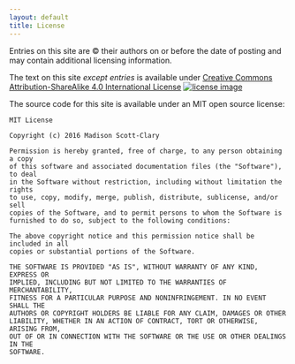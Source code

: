 ```yaml
---
layout: default
title: License
---
```


Entries on this site are &copy; their authors on or before the date of posting and may contain additional licensing information.

The text on this site *except entries* is available under [Creative Commons Attribution-ShareAlike 4.0 International License][CC] [![license image](https://i.creativecommons.org/l/by-sa/4.0/88x31.png)][CC]

The source code for this site is available under an MIT open source license:

    MIT License

    Copyright (c) 2016 Madison Scott-Clary

    Permission is hereby granted, free of charge, to any person obtaining a copy
    of this software and associated documentation files (the "Software"), to deal
    in the Software without restriction, including without limitation the rights
    to use, copy, modify, merge, publish, distribute, sublicense, and/or sell
    copies of the Software, and to permit persons to whom the Software is
    furnished to do so, subject to the following conditions:

    The above copyright notice and this permission notice shall be included in all
    copies or substantial portions of the Software.

    THE SOFTWARE IS PROVIDED "AS IS", WITHOUT WARRANTY OF ANY KIND, EXPRESS OR
    IMPLIED, INCLUDING BUT NOT LIMITED TO THE WARRANTIES OF MERCHANTABILITY,
    FITNESS FOR A PARTICULAR PURPOSE AND NONINFRINGEMENT. IN NO EVENT SHALL THE
    AUTHORS OR COPYRIGHT HOLDERS BE LIABLE FOR ANY CLAIM, DAMAGES OR OTHER
    LIABILITY, WHETHER IN AN ACTION OF CONTRACT, TORT OR OTHERWISE, ARISING FROM,
    OUT OF OR IN CONNECTION WITH THE SOFTWARE OR THE USE OR OTHER DEALINGS IN THE
    SOFTWARE.

[CC]: http://creativecommons.org/licenses/by-sa/4.0/
